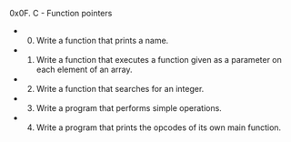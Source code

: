 0x0F. C - Function pointers

* 0. Write a function that prints a name.

* 1. Write a function that executes a function given as a parameter on each element of an array.

* 2. Write a function that searches for an integer.

* 3. Write a program that performs simple operations.

* 4. Write a program that prints the opcodes of its own main function.

